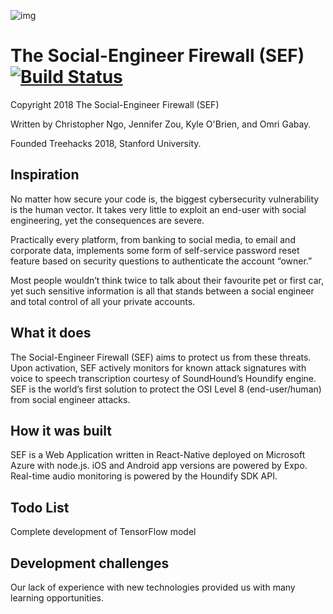 ![img](https://raw.githubusercontent.com/ingochris/treehacks2018/master/frontend/src/SEF.png)
<h1>The Social-Engineer Firewall (SEF)<a href="https://travis-ci.org/fikovnik/ShiftIt"><img src="https://travis-ci.org/fikovnik/ShiftIt.svg" valign="middle" alt="Build Status"/></a></h1>

Copyright 2018 The Social-Engineer Firewall (SEF)

Written by Christopher Ngo, Jennifer Zou, Kyle O'Brien, and Omri Gabay. 

Founded Treehacks 2018, Stanford University.

## Inspiration

No matter how secure your code is, the biggest cybersecurity vulnerability is the human vector. It takes very little to exploit an end-user with social engineering, yet the consequences are severe. 

Practically every platform, from banking to social media, to email and corporate data, implements some form of self-service password reset feature based on security questions to authenticate the account “owner.”

Most people wouldn’t think twice to talk about their favourite pet or first car, yet such sensitive information is all that stands between a social engineer and total control of all your private accounts.

## What it does

The Social-Engineer Firewall (SEF) aims to protect us from these threats. Upon activation, SEF actively monitors for known attack signatures with voice to speech transcription courtesy of SoundHound’s Houndify engine. SEF is the world’s first solution to protect the OSI Level 8 (end-user/human) from social engineer attacks.

## How it was built

SEF is a Web Application written in React-Native deployed on Microsoft Azure with node.js. iOS and Android app versions are powered by Expo. Real-time audio monitoring is powered by the Houndify SDK API.

## Todo List
Complete development of TensorFlow model 

## Development challenges
Our lack of experience with new technologies provided us with many learning opportunities.

